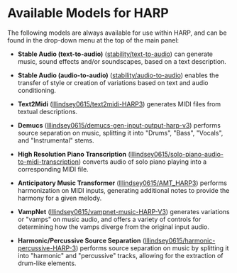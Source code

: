 # Available Models for HARP

<!-- TODO - organize this list by task / application -->

The following models are always available for use within HARP, and can be found in the drop-down menu at the top of the main panel:

- **Stable Audio (text-to-audio)** \([stability/text-to-audio](https://stableaudio.com/user-guide/text-to-audio)\) can generate music, sound effects and/or soundscapes, based on a text description.

- **Stable Audio (audio-to-audio)** \([stability/audio-to-audio](https://stableaudio.com/user-guide/audio-to-audio)\) enables the transfer of style or creation of variations based on text and audio conditioning.

<!-- - **MelodyFlow** \([hugggof/melodyflow](https://huggingface.co/spaces/hugggof/melodyflow)\) performs text-guided music generation and editing. Given an audio file and a text prompt describing a desired sound, MelodyFlow transforms the given audio to impart characteristics of the desired sound. -->

- **Text2Midi** \([lllindsey0615/text2midi-HARP3](https://huggingface.co/spaces/lllindsey0615/text2midi-HARP3)\) generates MIDI files from textual descriptions.

- **Demucs** \([lllindsey0615/demucs-gen-input-output-harp-v3](https://huggingface.co/spaces/lllindsey0615/demucs-gen-input-output-harp-v3)\) performs source separation on music, splitting it into "Drums", "Bass", "Vocals", and "Instrumental" stems.

- **High Resolution Piano Transcription** \([lllindsey0615/solo-piano-audio-to-midi-transcription](https://huggingface.co/spaces/lllindsey0615/solo-piano-audio-to-midi-transcription)\) converts audio of solo piano playing into a corresponding MIDI file.

- **Anticipatory Music Transformer** \([lllindsey0615/AMT_HARP3](https://huggingface.co/spaces/lllindsey0615/AMT_HARP3)\) performs harmonization on MIDI inputs, generating additional notes to provide the harmony for a given melody.

<!-- - **Timbre-Trap** \([npruyne/timbre-trap](https://huggingface.co/spaces/npruyne/timbre-trap), [cwitkowitz/timbre-trap](https://huggingface.co/spaces/cwitkowitz/timbre-trap)\) performs timbre removal on music audio, reducing "textural" characteristics while preserving pitch (harmony/melody). -->

- **VampNet** \([lllindsey0615/vampnet-music-HARP-V3](https://huggingface.co/spaces/lllindsey0615/vampnet-music-HARP-V3)\) generates variations or "vamps" on music audio, and offers a variety of controls for determining how the vamps diverge from the original input audio.

- **Harmonic/Percussive Source Separation** \([lllindsey0615/harmonic-percussive-HARP-3](https://huggingface.co/spaces/lllindsey0615/harmonic-percussive-HARP-3)\) performs source separation on music by splitting it into "harmonic" and "percussive" tracks, allowing for the extraction of drum-like elements.
